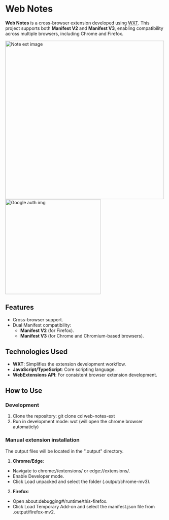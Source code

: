 # Web Notes

**Web Notes** is a cross-browser extension developed using [WXT](https://github.com/wxt-dev/wxt). This project supports both **Manifest V2** and **Manifest V3**, enabling compatibility across multiple browsers, including Chrome and Firefox.

<img src="https://github.com/user-attachments/assets/54442029-22c7-4f66-8a57-23a697a490fe" alt="Note ext image" width="500" height="auto">

<img src="https://github.com/user-attachments/assets/5a4eff48-c8ae-46eb-a569-75dfff2e2ef3" alt="Google auth img" width="300" height="auto">

## Features

- Cross-browser support.
- Dual Manifest compatibility:
  - **Manifest V2** (for Firefox).
  - **Manifest V3** (for Chrome and Chromium-based browsers).

## Technologies Used

- **WXT**: Simplifies the extension development workflow.
- **JavaScript/TypeScript**: Core scripting language.
- **WebExtensions API**: For consistent browser extension development.

## How to Use

### Development
1. Clone the repository:
git clone <repository-url>
cd web-notes-ext
2. Run in development mode:
wxt
(will open the chrome browser automaticly)

### Manual extension installation
The output files will be located in the ".output" directory.

1. **Chrome/Edge**:
- Navigate to chrome://extensions/ or edge://extensions/.
- Enable Developer mode.
- Click Load unpacked and select the folder (.output/chrome-mv3).
2. **Firefox**:
- Open about:debugging#/runtime/this-firefox.
- Click Load Temporary Add-on and select the manifest.json file from .output/firefox-mv2.
